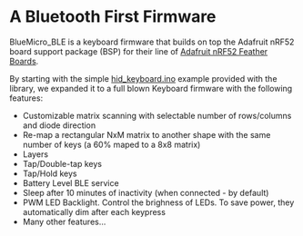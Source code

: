 # A Bluetooth First Firmware

BlueMicro_BLE is a keyboard firmware that builds on top the Adafruit nRF52 board support package (BSP) for their line of [Adafruit nRF52 Feather Boards](https://github.com/adafruit/Adafruit_nRF52_Arduino).

By starting with the simple [hid_keyboard.ino](https://github.com/adafruit/Adafruit_nRF52_Arduino/blob/master/libraries/Bluefruit52Lib/examples/Peripheral/hid_keyboard/hid_keyboard.ino) example provided with the library, we expanded it to a full blown Keyboard firmware with the following features:

* Customizable matrix scanning with selectable number of rows/columns and diode direction
* Re-map a rectangular NxM matrix to another shape with the same number of keys (a 60% maped to a 8x8 matrix)
* Layers
* Tap/Double-tap keys
* Tap/Hold keys
* Battery Level BLE service
* Sleep after 10 minutes of inactivity (when connected - by default)
* PWM LED Backlight. Control the brighness of LEDs.  To save power, they automatically dim after each keypress
* Many other features...


